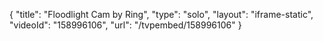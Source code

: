 {
    "title": "Floodlight Cam by Ring",
    "type": "solo",
    "layout": "iframe-static",
    "videoId": "158996106",
    "url": "\/tvpembed\/158996106"
}